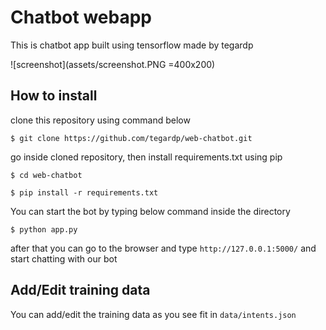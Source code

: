 # Chatbot webapp

This is chatbot app built using tensorflow made by tegardp

![screenshot](assets/screenshot.PNG =400x200)

## How to install

clone this repository using command below

`$ git clone https://github.com/tegardp/web-chatbot.git`

go inside cloned repository, then install requirements.txt using pip

`$ cd web-chatbot`

`$ pip install -r requirements.txt`

You can start the bot by typing below command inside the directory

`$ python app.py`

after that you can go to the browser and type `http://127.0.0.1:5000/` and start chatting with our bot

## Add/Edit training data

You can add/edit the training data as you see fit in `data/intents.json`
